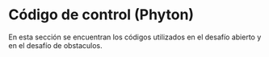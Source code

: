 Código de control (Phyton)
====

En esta sección se encuentran los códigos utilizados en el desafío abierto y en el desafío de obstaculos.
